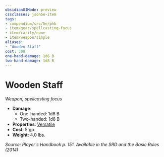 ```yaml
---
obsidianUIMode: preview
cssclasses: json5e-item
tags:
- compendium/src/5e/phb
- item/gear/spellcasting-focus
- item/rarity/none
- item/weapon/simple
aliases: 
- "Wooden Staff"
cost: 500
one-hand-damage: 1d6 B
two-hand-damage: 1d8 B
---
```

# Wooden Staff
*Weapon, spellcasting focus*  

- **Damage**:
  - One-handed: 1d6 B
  - Two-handed: 1d8 B
- **Properties**: [Versatile](/compendium/rules/item-properties.md#Versatile)
- **Cost**: 5 gp
- **Weight**: 4.0 lbs.

*Source: Player's Handbook p. 151. Available in the <span title='Systems Reference Document (5.1)'>SRD</span> and the Basic Rules (2014)*